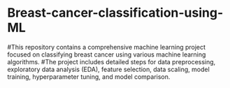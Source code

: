 # Breast-cancer-classification-using-ML
#This repository contains a comprehensive machine learning project focused on classifying breast cancer using various machine learning algorithms. 
#The project includes detailed steps for data preprocessing, exploratory data analysis (EDA), feature selection, data scaling, model training, hyperparameter tuning, and model comparison.
